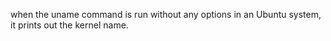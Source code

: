 when the uname command is run without any options in an Ubuntu system, it prints out the kernel name.
